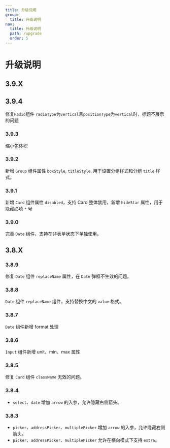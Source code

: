 ```yaml
---
title: 升级说明
group:
  title: 升级说明
nav:
  title: 升级说明
  path: /upgrade
  order: 5
---
```


# 升级说明

## 3.9.X

## 3.9.4

修复`Radio`组件 `radioType`为`vertical`且`positionType`为`vertical`时，标题不展示的问题

### 3.9.3

缩小包体积

### 3.9.2

新增 `Group` 组件属性 `boxStyle`, `titleStyle`, 用于设置分组样式和分组 `title` 样式。

### 3.9.1

新增 `Card` 组件属性 `disabled`，支持 Card 整体禁用，新增 `hideStar` 属性，用于隐藏必填 `*` 号

### 3.9.0

完善 `Date` 组件，支持在非表单状态下单独使用。

## 3.8.X

### 3.8.9

修复 `Date` 组件 `replaceName` 属性，在 `Date` 弹框不生效的问题。

### 3.8.8

`Date` 组件 `replaceName` 组件。支持替换中文的 `value` 格式。

### 3.8.7

`Date` 组件新增 format 处理

### 3.8.6

`Input` 组件新增 unit、min、max 属性

### 3.8.5

修复 `Card` 组件 `className` 无效的问题。

### 3.8.4

- `select`、`date` 增加 `arrow` 的入参，允许隐藏右侧箭头。

### 3.8.3

- `picker`、`addressPicker`、`multiplePicker` 增加 `arrow` 的入参，允许隐藏右侧箭头。
- `picker`、`addressPicker`、`multiplePicker` 允许在横向模式下支持 `extra`。
